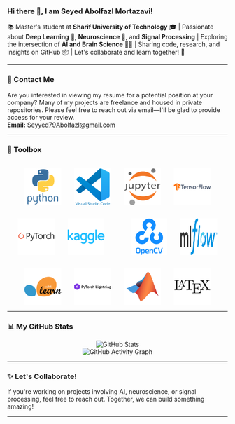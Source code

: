 ### Hi there 👋, I am Seyed Abolfazl Mortazavi!

📚 Master's student at **Sharif University of Technology** 🎓 | Passionate about **Deep Learning** 🧠, **Neuroscience** 🌟, and **Signal Processing** | Exploring the intersection of **AI and Brain Science** 🤖🧫 | Sharing code, research, and insights on GitHub 📦 | Let's collaborate and learn together! 🚀<br/>

---

### 📧 Contact Me
Are you interested in viewing my resume for a potential position at your company? Many of my projects are freelance and housed in private repositories. Please feel free to reach out via email—I'll be glad to provide access for your review.<br/>
**Email:** Seyyed79Abolfazl@gmail.com<br/>

---

### 🧰 Toolbox
<br/>
<p align="center" style="display: flex; flex-wrap: wrap; justify-content: center; align-items: center; gap: 30px; max-width: 1000px; margin: 0 auto;">
<img src='https://github.com/devicons/devicon/blob/master/icons/python/python-original-wordmark.svg' alt='Python' width= 84px height=84px>
<img src='https://github.com/devicons/devicon/blob/master/icons/vscode/vscode-original-wordmark.svg' alt='VSCode' width= 84px height=84px>
<img src='https://github.com/devicons/devicon/blob/master/icons/jupyter/jupyter-original-wordmark.svg' alt='Jupyter' width= 84px height=84px>
<img src='https://github.com/devicons/devicon/blob/master/icons/tensorflow/tensorflow-original-wordmark.svg' alt='Tensorflow' width= 84px height=84px>
<img src='https://github.com/devicons/devicon/blob/master/icons/pytorch/pytorch-original-wordmark.svg' alt='Pytorch' width= 84px height=84px>
<img src='https://github.com/devicons/devicon/blob/master/icons/kaggle/kaggle-original-wordmark.svg' alt='Kaggle' width= 84px height=84px>
<br/>
<img src='https://github.com/devicons/devicon/blob/master/icons/opencv/opencv-plain-wordmark.svg' alt='OpenCV' width= 84px height=84px>
<img src='https://github.com/SAMortazavi/SAMortazavi/blob/main/MLFlow.svg' alt='MLflow' width= 84px height=84px>
<img src='https://github.com/SAMortazavi/SAMortazavi/blob/main/scikit-learn.svg' alt='Scikit-learn' width= 84px height=84px>
<img src='https://github.com/SAMortazavi/SAMortazavi/blob/main/pytorch-lightning-seeklogo.svg' alt='PyTorch Lightning' width= 84px height=84px>
<img src='https://github.com/devicons/devicon/blob/master/icons/matlab/matlab-original.svg' alt='MATLAB' width= 84px height=84px>
<img src='https://github.com/devicons/devicon/blob/master/icons/latex/latex-original.svg' alt='LaTeX' width= 84px height=84px>
</p>

----
### 📊 My GitHub Stats

<p align="center">
  <img src="https://github-readme-stats.vercel.app/api?username=SAMortazavi&show_icons=true&theme=radical" alt="GitHub Stats">
  <br/>
  <img src="https://github-readme-activity-graph.vercel.app/graph?username=SAMortazavi&theme=github" alt="GitHub Activity Graph">
</p>

---

### ✨ Let's Collaborate!
If you're working on projects involving AI, neuroscience, or signal processing, feel free to reach out. Together, we can build something amazing!

---

<!--

